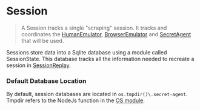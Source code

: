 # Session

> A Session tracks a single "scraping" session. It tracks and coordinates the [HumanEmulator](./human-emulators), [BrowserEmulator](./browser-emulators) and [SecretAgent](../basic-interfaces/agent) that will be used.

Sessions store data into a Sqlite database using a module called SessionState. This database tracks all the information needed to recreate a session in [SessionReplay](./session-replay).

### Default Database Location

By default, session databases are located in `os.tmpdir()\.secret-agent`. Tmpdir refers to the NodeJs function in the [OS module](https://nodejs.org/api/os.html#os_os_tmpdir).
